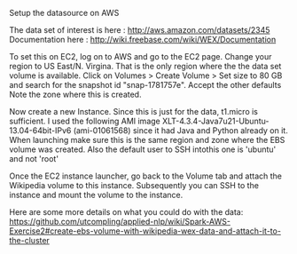 Setup the datasource on AWS

The data set of interest is here : http://aws.amazon.com/datasets/2345
Documentation here : http://wiki.freebase.com/wiki/WEX/Documentation

To set this on EC2, log on to AWS and go to the EC2 page. 
Change your region to US East/N. Virgina. That is the only region where the the data set volume is available.
Click on Volumes > Create Volume > 
Set size to 80 GB and search for the snapshot id "snap-1781757e". Accept the other defaults
Note the zone where this is created.

Now create a new Instance. Since this is just for the data, t1.micro is sufficient. I used the following AMI image XLT-4.3.4-Java7u21-Ubuntu-13.04-64bit-IPv6 (ami-01061568) since it had Java and Python already on it. When launching make sure this is the same region and zone where the EBS volume was created. Also the default user to SSH intothis one is 'ubuntu' and not 'root'

Once the EC2 instance launcher, go back to the Volume tab and attach the Wikipedia volume to this instance. Subsequently you can SSH to the instance and mount the volume to the instance.

Here are some more details on what you could do with the data: 
https://github.com/utcompling/applied-nlp/wiki/Spark-AWS-Exercise2#create-ebs-volume-with-wikipedia-wex-data-and-attach-it-to-the-cluster




